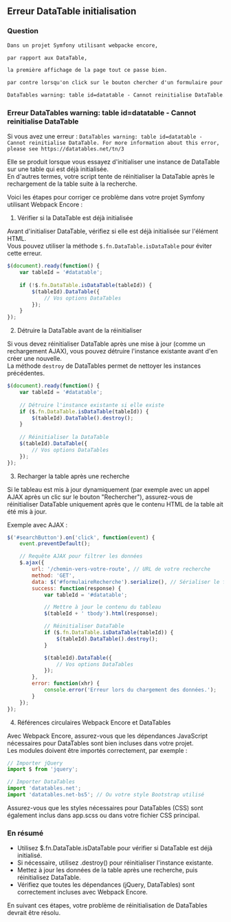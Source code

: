 ## Erreur DataTable initialisation

### Question

```txt
Dans un projet Symfony utilisant webpacke encore,

par rapport aux DataTable, 

la première affichage de la page tout ce passe bien.

par contre lorsqu'on click sur le bouton chercher d'un formulaire pour filtrer un tableau, larche se recharge et il retourne cette erreur dans une popup :

DataTables warning: table id=datatable - Cannot reinitialise DataTable. For more information about this error, please see https://datatables.net/tn/3
```

### Erreur DataTables warning: table id=datatable - Cannot reinitialise DataTable

Si vous avez une erreur : 
`DataTables warning: table id=datatable - Cannot reinitialise DataTable. For more information about this error, please see https://datatables.net/tn/3` 

Elle se produit lorsque vous essayez d'initialiser une instance de DataTable sur une table qui est déjà initialisée. <br>
En d'autres termes, votre script tente de réinitialiser la DataTable après le rechargement de la table suite à la recherche.

Voici les étapes pour corriger ce problème dans votre projet Symfony utilisant Webpack Encore :

1. Vérifier si la DataTable est déjà initialisée

Avant d'initialiser DataTable, vérifiez si elle est déjà initialisée sur l'élément HTML.<br>
Vous pouvez utiliser la méthode `$.fn.DataTable.isDataTable` pour éviter cette erreur.

```js
$(document).ready(function() {
    var tableId = '#datatable';
    
    if (!$.fn.DataTable.isDataTable(tableId)) {
        $(tableId).DataTable({
            // Vos options DataTables
        });
    }
});
```

2. Détruire la DataTable avant de la réinitialiser

Si vous devez réinitialiser DataTable après une mise à jour (comme un rechargement AJAX), vous pouvez détruire l'instance existante avant d'en créer une nouvelle. <br>
La méthode `destroy` de DataTables permet de nettoyer les instances précédentes.

```js
$(document).ready(function() {
    var tableId = '#datatable';
    
    // Détruire l'instance existante si elle existe
    if ($.fn.DataTable.isDataTable(tableId)) {
        $(tableId).DataTable().destroy();
    }
    
    // Réinitialiser la DataTable
    $(tableId).DataTable({
        // Vos options DataTables
    });
});
```

3. Recharger la table après une recherche

Si le tableau est mis à jour dynamiquement (par exemple avec un appel AJAX après un clic sur le bouton "Rechercher"), assurez-vous de réinitialiser DataTable uniquement après que le contenu HTML de la table ait été mis à jour.

Exemple avec AJAX :

```js
$('#searchButton').on('click', function(event) {
    event.preventDefault();

    // Requête AJAX pour filtrer les données
    $.ajax({
        url: '/chemin-vers-votre-route', // URL de votre recherche
        method: 'GET',
        data: $('#formulaireRecherche').serialize(), // Sérialiser le formulaire
        success: function(response) {
            var tableId = '#datatable';

            // Mettre à jour le contenu du tableau
            $(tableId + ' tbody').html(response);

            // Réinitialiser DataTable
            if ($.fn.DataTable.isDataTable(tableId)) {
                $(tableId).DataTable().destroy();
            }

            $(tableId).DataTable({
                // Vos options DataTables
            });
        },
        error: function(xhr) {
            console.error('Erreur lors du chargement des données.');
        }
    });
});
```

4. Références circulaires Webpack Encore et DataTables

Avec Webpack Encore, assurez-vous que les dépendances JavaScript nécessaires pour DataTables sont bien incluses dans votre projet. <br>
Les modules doivent être importés correctement, par exemple :

```js
// Importer jQuery
import $ from 'jquery';

// Importer DataTables
import 'datatables.net';
import 'datatables.net-bs5'; // Ou votre style Bootstrap utilisé
```

Assurez-vous que les styles nécessaires pour DataTables (CSS) sont également inclus dans app.scss ou dans votre fichier CSS principal.

### En résumé

- Utilisez $.fn.DataTable.isDataTable pour vérifier si DataTable est déjà initialisé.
- Si nécessaire, utilisez .destroy() pour réinitialiser l'instance existante.
- Mettez à jour les données de la table après une recherche, puis réinitialisez DataTable.
- Vérifiez que toutes les dépendances (jQuery, DataTables) sont correctement incluses avec Webpack Encore.

En suivant ces étapes, votre problème de réinitialisation de DataTables devrait être résolu.